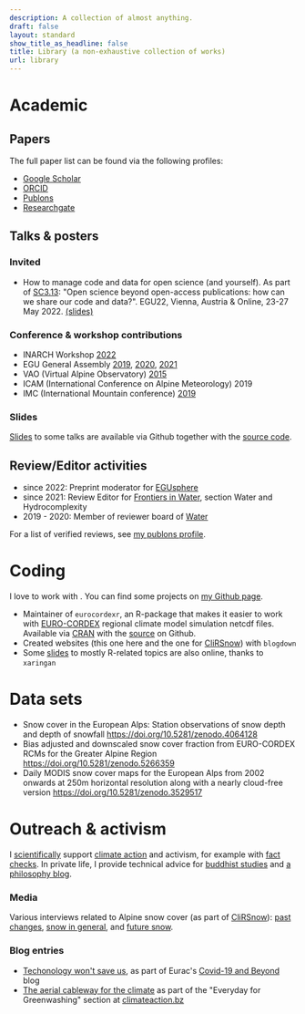 ```yaml
---
description: A collection of almost anything.
draft: false
layout: standard
show_title_as_headline: false
title: Library (a non-exhaustive collection of works)
url: library
---
```



# Academic

## Papers

The full paper list can be found via the following profiles:


<ul class="fa-ul">
  <li><span class="fa-li"><i class="ai ai-google-scholar"></i></span><a href="https://scholar.google.com/citations?user=de2JAHYAAAAJ&hl=de">Google Scholar</a>  </li>
  <li><span class="fa-li"><i class="ai ai-orcid"></i></span><a href="http://orcid.org/0000-0002-8082-1890">ORCID</a></li>
  <li><span class="fa-li"><i class="ai ai-publons"></i></span><a href="https://publons.com/researcher/1706934/michael-matiu/">Publons</a>  </li>
  <li><span class="fa-li"><i class="fab fa-researchgate"></i></span><a href="https://www.researchgate.net/profile/Michael_Matiu">Researchgate</a></li>
</ul>





## Talks & posters

### Invited

- How to manage code and data for open science (and yourself). As part of [SC3.13](https://meetingorganizer.copernicus.org/EGU22/session/44089): "Open science beyond open-access publications: how can we share our code and data?".  EGU22, Vienna, Austria & Online, 23-27 May 2022. [(slides)](https://mitmat.github.io/slides/2022-05-26-egu/code-data-open-science.html)


### Conference & workshop contributions

- INARCH Workshop [2022](https://inarch.usask.ca/news-events/inarch-workshop-2022.php)
- EGU General Assembly [2019](https://meetingorganizer.copernicus.org/EGU2019/EGU2019-7000.pdf), [2020](https://meetingorganizer.copernicus.org/EGU2020/EGU2020-4610.html), [2021](https://meetingorganizer.copernicus.org/EGU21/EGU21-3287.html)
- VAO (Virtual Alpine Observatory) [2015](https://www.bayfor.org/en/news/events/detail-en/events/show/virtual-alpine-observatory-symposium-2015.html)
- ICAM (International Conference on Alpine Meteorology) 2019
- IMC (International Mountain conference) [2019](https://www.uibk.ac.at/congress/imc2019/program/2.3.b.html.en)

### Slides

[Slides](https://mitmat.github.io/slides) to some talks are available via Github together with the [source code](https://github.com/mitmat/slides).

## Review/Editor activities

- since 2022: Preprint moderator for [EGUsphere](https://www.egusphere.net/)
- since 2021: Review Editor for [Frontiers in Water](https://www.frontiersin.org/journals/water#), section Water and Hydrocomplexity
- 2019 - 2020: Member of reviewer board of [Water](https://www.mdpi.com/journal/water/) 

For a list of verified reviews, see [my publons profile](https://publons.com/researcher/1706934/michael-matiu/peer-review/).


# Coding

I love to work with <a href="https://www.r-project.org/"><i class="fab fa-r-project"></i></a>. You can find some projects on [my Github page](https://github.com/mitmat/).

- Maintainer of `eurocordexr`, an R-package that makes it easier to work with [EURO-CORDEX](https://www.euro-cordex.net/) regional climate model simulation netcdf files. Available via [CRAN](https://cran.r-project.org/web/packages/eurocordexr/index.html) with the [source](https://github.com/mitmat/eurocordexr) on Github.
- Created websites (this one here and the one for [CliRSnow](https://clirsnow.netlify.app/)) with `blogdown`
- Some [slides](https://github.com/mitmat/slides) to mostly R-related topics are also online, thanks to `xaringan`


# Data sets

- Snow cover in the European Alps: Station observations of snow depth and depth of snowfall https://doi.org/10.5281/zenodo.4064128
- Bias adjusted and downscaled snow cover fraction from EURO-CORDEX RCMs for the Greater Alpine Region https://doi.org/10.5281/zenodo.5266359
- Daily MODIS snow cover maps for the European Alps from 2002 onwards at 250m horizontal resolution along with a nearly cloud-free version https://doi.org/10.5281/zenodo.3529517



# Outreach & activism

I [scientifically](https://www.scientistsforfuture.bz/de/scientists-for-future-south-tyrol-deutsch/) support [climate action](https://climateaction.bz/) and activism, for example with [fact checks](https://climateaction.bz/faktencheck-dolomiti-superski-vs-klimafakten/). In private life, I provide technical advice for [buddhist studies](http://erschbamer.net/) and [a philosophy blog](https://www.erinnermich.eu/). 

### Media

Various interviews related to Alpine snow cover (as part of [CliRSnow](/cherries/clirsnow/)): [past changes](https://clirsnow.netlify.app/communication/media-coverage-alpine-snow-paper/),  [snow in general](https://clirsnow.netlify.app/communication/media-coverage-snow-dossier/), and [future snow](https://clirsnow.netlify.app/communication/media-coverage-future-alps-paper/).

### Blog entries

- [Techonology won't save us](https://www.eurac.edu/en/blogs/covid-19/time-to-reboot-technology-wont-save-us), as part of Eurac's [Covid-19 and Beyond](https://www.eurac.edu/en/blogs/covid-19) blog
- [The aerial cableway for the climate](https://climateaction.bz/die-cabrio-seilbahn-fur-das-klima/) as part of the "Everyday for Greenwashing" section at [climateaction.bz](https://climateaction.bz/)
